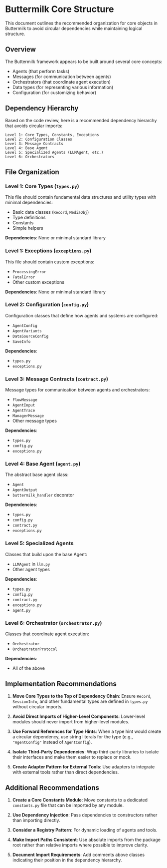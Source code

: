 # Buttermilk Core Structure

This document outlines the recommended organization for core objects in Buttermilk to avoid circular dependencies while maintaining logical structure.

## Overview

The Buttermilk framework appears to be built around several core concepts:
- Agents (that perform tasks)
- Messages (for communication between agents)
- Orchestrators (that coordinate agent execution)
- Data types (for representing various information)
- Configuration (for customizing behavior)

## Dependency Hierarchy

Based on the code review, here is a recommended dependency hierarchy that avoids circular imports:

```
Level 1: Core Types, Constants, Exceptions
Level 2: Configuration Classes 
Level 3: Message Contracts
Level 4: Base Agent
Level 5: Specialized Agents (LLMAgent, etc.)
Level 6: Orchestrators
```

## File Organization

### Level 1: Core Types (`types.py`)

This file should contain fundamental data structures and utility types with minimal dependencies:
- Basic data classes (`Record`, `MediaObj`)
- Type definitions
- Constants
- Simple helpers

**Dependencies**: None or minimal standard library

### Level 1: Exceptions (`exceptions.py`) 

This file should contain custom exceptions:
- `ProcessingError`
- `FatalError`
- Other custom exceptions

**Dependencies**: None or minimal standard library

### Level 2: Configuration (`config.py`)

Configuration classes that define how agents and systems are configured:
- `AgentConfig`
- `AgentVariants`
- `DataSourceConfig`
- `SaveInfo` 

**Dependencies**: 
- `types.py`
- `exceptions.py`

### Level 3: Message Contracts (`contract.py`)

Message types for communication between agents and orchestrators:
- `FlowMessage`
- `AgentInput`
- `AgentTrace`
- `ManagerMessage`
- Other message types

**Dependencies**:
- `types.py`
- `config.py`
- `exceptions.py`

### Level 4: Base Agent (`agent.py`)

The abstract base agent class:
- `Agent`
- `AgentOutput`
- `buttermilk_handler` decorator

**Dependencies**:
- `types.py`
- `config.py`
- `contract.py`
- `exceptions.py`

### Level 5: Specialized Agents

Classes that build upon the base Agent:
- `LLMAgent` in `llm.py`
- Other agent types

**Dependencies**:
- `types.py`
- `config.py`
- `contract.py` 
- `exceptions.py`
- `agent.py`

### Level 6: Orchestrator (`orchestrator.py`)

Classes that coordinate agent execution:
- `Orchestrator`
- `OrchestratorProtocol`

**Dependencies**:
- All of the above

## Implementation Recommendations

1. **Move Core Types to the Top of Dependency Chain**: Ensure `Record`, `SessionInfo`, and other fundamental types are defined in `types.py` without circular imports.

2. **Avoid Direct Imports of Higher-Level Components**: Lower-level modules should never import from higher-level modules.

3. **Use Forward References for Type Hints**: When a type hint would create a circular dependency, use string literals for the type (e.g., `"AgentConfig"` instead of `AgentConfig`).

4. **Isolate Third-Party Dependencies**: Wrap third-party libraries to isolate their interfaces and make them easier to replace or mock.

5. **Create Adapter Pattern for External Tools**: Use adapters to integrate with external tools rather than direct dependencies.

## Additional Recommendations

1. **Create a Core Constants Module**: Move constants to a dedicated `constants.py` file that can be imported by any module.

2. **Use Dependency Injection**: Pass dependencies to constructors rather than importing directly.

3. **Consider a Registry Pattern**: For dynamic loading of agents and tools.

4. **Make Import Paths Consistent**: Use absolute imports from the package root rather than relative imports where possible to improve clarity.

5. **Document Import Requirements**: Add comments above classes indicating their position in the dependency hierarchy.
